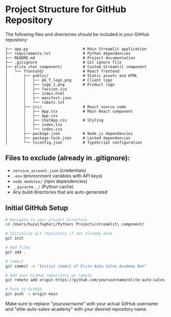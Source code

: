 # Project Structure for GitHub Repository

The following files and directories should be included in your GitHub repository:

```
├── app.py                        # Main Streamlit application
├── requirements.txt              # Python dependencies
├── README.md                     # Project documentation
├── .gitignore                    # Git ignore file
├── elite_chat_component/         # Custom Streamlit component
│   └── frontend/                 # React frontend
│       ├── public/               # Static assets and HTML
│       │   ├── AG_T_logo.png     # Client logo
│       │   ├── logo_1.png        # Product logo
│       │   ├── favicon.ico
│       │   ├── index.html
│       │   ├── manifest.json
│       │   └── robots.txt
│       ├── src/                  # React source code
│       │   ├── App.tsx           # Main React component
│       │   ├── App.css
│       │   ├── ChatApp.css       # Styling
│       │   ├── index.tsx
│       │   └── index.css
│       ├── package.json          # Node.js dependencies
│       ├── package-lock.json     # Locked dependencies
│       └── tsconfig.json         # TypeScript configuration
```

## Files to exclude (already in .gitignore):

- `service_account.json` (credentials)
- `.env` (environment variables with API keys)
- `node_modules/` (npm dependencies)
- `__pycache__/` (Python cache)
- Any build directories that are auto-generated

## Initial GitHub Setup

```bash
# Navigate to your project directory
cd /Users/huzaifaghori/Python\ Projects/streamlit\ component/

# Initialize git repository if not already done
git init

# Add files
git add .

# Commit
git commit -m "Initial commit of Elite Auto Sales Academy Bot"

# Add your GitHub repository as remote
git remote add origin https://github.com/yourusername/elite-auto-sales-academy.git

# Push to GitHub
git push -u origin main
```

Make sure to replace "yourusername" with your actual GitHub username and "elite-auto-sales-academy" with your desired repository name.
